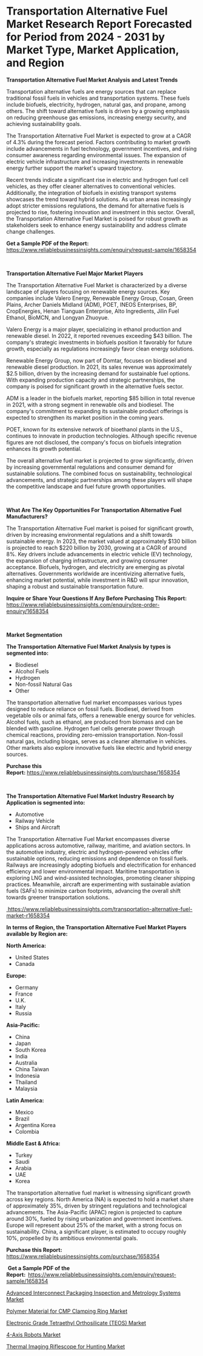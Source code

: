 <p><h1>Transportation Alternative Fuel Market Research Report Forecasted for Period from 2024 -  2031 by Market Type, Market Application, and Region</h1></p><p><strong>Transportation Alternative Fuel Market Analysis and Latest Trends</strong></p>
<p><p>Transportation alternative fuels are energy sources that can replace traditional fossil fuels in vehicles and transportation systems. These fuels include biofuels, electricity, hydrogen, natural gas, and propane, among others. The shift toward alternative fuels is driven by a growing emphasis on reducing greenhouse gas emissions, increasing energy security, and achieving sustainability goals.</p><p>The Transportation Alternative Fuel Market is expected to grow at a CAGR of 4.3% during the forecast period. Factors contributing to market growth include advancements in fuel technology, government incentives, and rising consumer awareness regarding environmental issues. The expansion of electric vehicle infrastructure and increasing investments in renewable energy further support the market's upward trajectory.</p><p>Recent trends indicate a significant rise in electric and hydrogen fuel cell vehicles, as they offer cleaner alternatives to conventional vehicles. Additionally, the integration of biofuels in existing transport systems showcases the trend toward hybrid solutions. As urban areas increasingly adopt stricter emissions regulations, the demand for alternative fuels is projected to rise, fostering innovation and investment in this sector. Overall, the Transportation Alternative Fuel Market is poised for robust growth as stakeholders seek to enhance energy sustainability and address climate change challenges.</p></p>
<p><strong>Get a Sample PDF of the Report:&nbsp;</strong> <a href="https://www.reliablebusinessinsights.com/enquiry/request-sample/1658354?utm_campaign=63&utm_medium=2&utm_source=Github&utm_content=ia&utm_term=09122024&utm_id=transportation-alternative-fuel">https://www.reliablebusinessinsights.com/enquiry/request-sample/1658354</a></p>
<p>&nbsp;</p>
<p><strong>Transportation Alternative Fuel Major Market Players</strong></p>
<p><p>The Transportation Alternative Fuel Market is characterized by a diverse landscape of players focusing on renewable energy sources. Key companies include Valero Energy, Renewable Energy Group, Cosan, Green Plains, Archer Daniels Midland (ADM), POET, INEOS Enterprises, BP, CropEnergies, Henan Tianguan Enterprise, Alto Ingredients, Jilin Fuel Ethanol, BioMCN, and Longyan Zhuoyue.</p><p>Valero Energy is a major player, specializing in ethanol production and renewable diesel. In 2022, it reported revenues exceeding $43 billion. The company's strategic investments in biofuels position it favorably for future growth, especially as regulations increasingly favor clean energy solutions.</p><p>Renewable Energy Group, now part of Domtar, focuses on biodiesel and renewable diesel production. In 2021, its sales revenue was approximately $2.5 billion, driven by the increasing demand for sustainable fuel options. With expanding production capacity and strategic partnerships, the company is poised for significant growth in the alternative fuels sector.</p><p>ADM is a leader in the biofuels market, reporting $85 billion in total revenue in 2021, with a strong segment in renewable oils and biodiesel. The company's commitment to expanding its sustainable product offerings is expected to strengthen its market position in the coming years.</p><p>POET, known for its extensive network of bioethanol plants in the U.S., continues to innovate in production technologies. Although specific revenue figures are not disclosed, the company's focus on biofuels integration enhances its growth potential.</p><p>The overall alternative fuel market is projected to grow significantly, driven by increasing governmental regulations and consumer demand for sustainable solutions. The combined focus on sustainability, technological advancements, and strategic partnerships among these players will shape the competitive landscape and fuel future growth opportunities.</p></p>
<p>&nbsp;</p>
<p><strong>What Are The Key Opportunities For Transportation Alternative Fuel Manufacturers?</strong></p>
<p><p>The Transportation Alternative Fuel market is poised for significant growth, driven by increasing environmental regulations and a shift towards sustainable energy. In 2023, the market valued at approximately $130 billion is projected to reach $220 billion by 2030, growing at a CAGR of around 8%. Key drivers include advancements in electric vehicle (EV) technology, the expansion of charging infrastructure, and growing consumer acceptance. Biofuels, hydrogen, and electricity are emerging as pivotal alternatives. Governments worldwide are incentivizing alternative fuels, enhancing market potential, while investment in R&D will spur innovation, shaping a robust and sustainable transportation future.</p></p>
<p><strong>Inquire or Share Your Questions If Any Before Purchasing This Report:</strong> <a href="https://www.reliablebusinessinsights.com/enquiry/pre-order-enquiry/1658354?utm_campaign=63&utm_medium=2&utm_source=Github&utm_content=ia&utm_term=09122024&utm_id=transportation-alternative-fuel">https://www.reliablebusinessinsights.com/enquiry/pre-order-enquiry/1658354</a></p>
<p>&nbsp;</p>
<p><strong>Market Segmentation</strong></p>
<p><strong>The Transportation Alternative Fuel Market Analysis by types is segmented into:</strong></p>
<p><ul><li>Biodiesel</li><li>Alcohol Fuels</li><li>Hydrogen</li><li>Non-fossil Natural Gas</li><li>Other</li></ul></p>
<p><p>The transportation alternative fuel market encompasses various types designed to reduce reliance on fossil fuels. Biodiesel, derived from vegetable oils or animal fats, offers a renewable energy source for vehicles. Alcohol fuels, such as ethanol, are produced from biomass and can be blended with gasoline. Hydrogen fuel cells generate power through chemical reactions, providing zero-emission transportation. Non-fossil natural gas, including biogas, serves as a cleaner alternative in vehicles. Other markets also explore innovative fuels like electric and hybrid energy sources.</p></p>
<p><strong>Purchase this Report:&nbsp;</strong><a href="https://www.reliablebusinessinsights.com/purchase/1658354?utm_campaign=63&utm_medium=2&utm_source=Github&utm_content=ia&utm_term=09122024&utm_id=transportation-alternative-fuel">https://www.reliablebusinessinsights.com/purchase/1658354</a></p>
<p>&nbsp;</p>
<p><strong>The Transportation Alternative Fuel Market Industry Research by Application is segmented into:</strong></p>
<p><ul><li>Automotive</li><li>Railway Vehicle</li><li>Ships and Aircraft</li></ul></p>
<p><p>The Transportation Alternative Fuel Market encompasses diverse applications across automotive, railway, maritime, and aviation sectors. In the automotive industry, electric and hydrogen-powered vehicles offer sustainable options, reducing emissions and dependence on fossil fuels. Railways are increasingly adopting biofuels and electrification for enhanced efficiency and lower environmental impact. Maritime transportation is exploring LNG and wind-assisted technologies, promoting cleaner shipping practices. Meanwhile, aircraft are experimenting with sustainable aviation fuels (SAFs) to minimize carbon footprints, advancing the overall shift towards greener transportation solutions.</p></p>
<p><a href="https://www.reliablebusinessinsights.com/transportation-alternative-fuel-market-r1658354?utm_campaign=63&utm_medium=2&utm_source=Github&utm_content=ia&utm_term=09122024&utm_id=transportation-alternative-fuel">&nbsp;https://www.reliablebusinessinsights.com/transportation-alternative-fuel-market-r1658354</a></p>
<p><strong>In terms of Region, the Transportation Alternative Fuel Market Players available by Region are:</strong></p>
<p>
    <p> <strong> North America: </strong>
        <ul>
            <li>United States</li>
            <li>Canada</li>
        </ul>
        </p> 
    <p> <strong> Europe: </strong>
        <ul>
            <li>Germany</li>
            <li>France</li>
            <li>U.K.</li>
            <li>Italy</li>
            <li>Russia</li>
        </ul>
        </p> 
    <p> <strong> Asia-Pacific: </strong>
        <ul>
            <li>China</li>
            <li>Japan</li>
            <li>South Korea</li>
            <li>India</li>
            <li>Australia</li>
            <li>China Taiwan</li>
            <li>Indonesia</li>
            <li>Thailand</li>
            <li>Malaysia</li>
        </ul>
        </p> 
    <p> <strong> Latin America: </strong>
        <ul>
            <li>Mexico</li>
            <li>Brazil</li>
            <li>Argentina Korea</li>
            <li>Colombia</li>
        </ul>
        </p> 
    <p> <strong> Middle East & Africa: </strong>
        <ul>
            <li>Turkey</li>
            <li>Saudi</li>
            <li>Arabia</li>
            <li>UAE</li>
            <li>Korea</li>
        </ul>
    </p>
    </p>
<p><p>The transportation alternative fuel market is witnessing significant growth across key regions. North America (NA) is expected to hold a market share of approximately 35%, driven by stringent regulations and technological advancements. The Asia-Pacific (APAC) region is projected to capture around 30%, fueled by rising urbanization and government incentives. Europe will represent about 25% of the market, with a strong focus on sustainability. China, a significant player, is estimated to occupy roughly 10%, propelled by its ambitious environmental goals.</p></p>
<p><strong>Purchase this Report: </strong><a href="https://www.reliablebusinessinsights.com/purchase/1658354?utm_campaign=63&utm_medium=2&utm_source=Github&utm_content=ia&utm_term=09122024&utm_id=transportation-alternative-fuel">https://www.reliablebusinessinsights.com/purchase/1658354</a></p>
<p>&nbsp;<strong>Get a Sample PDF of the Report:&nbsp;&nbsp;</strong><a href="https://www.reliablebusinessinsights.com/enquiry/request-sample/1658354?utm_campaign=63&utm_medium=2&utm_source=Github&utm_content=ia&utm_term=09122024&utm_id=transportation-alternative-fuel">https://www.reliablebusinessinsights.com/enquiry/request-sample/1658354</a></p>
<p><strong></strong></p>
<p><p><a href="https://www.linkedin.com/pulse/futur-trend-quest-sl8ue?utm_campaign=63&utm_medium=2&utm_source=Github&utm_content=ia&utm_term=09122024&utm_id=transportation-alternative-fuel">Advanced Interconnect Packaging Inspection and Metrology Systems Market</a></p><p><a href="https://www.linkedin.com/pulse/global-regional-mark-research-ysece?utm_campaign=63&utm_medium=2&utm_source=Github&utm_content=ia&utm_term=09122024&utm_id=transportation-alternative-fuel">Polymer Material for CMP Clamping Ring Market</a></p><p><a href="https://github.com/JubayerMia832/Market-Research-Report-List-1/blob/main/electronic-grade-tetraethyl-orthosilicate-teos-market.md?utm_campaign=63&utm_medium=2&utm_source=Github&utm_content=ia&utm_term=09122024&utm_id=transportation-alternative-fuel">Electronic Grade Tetraethyl Orthosilicate (TEOS) Market</a></p><p><a href="https://github.com/millionkaryn68/Market-Research-Report-List-1/blob/main/4-axis-robots-market.md?utm_campaign=63&utm_medium=2&utm_source=Github&utm_content=ia&utm_term=09122024&utm_id=transportation-alternative-fuel">4-Axis Robots Market</a></p><p><a href="https://www.linkedin.com/pulse/analyzing-projected-cagr-98-thermal-imaging-riflescope-hunting-fm3gf?utm_campaign=63&utm_medium=2&utm_source=Github&utm_content=ia&utm_term=09122024&utm_id=transportation-alternative-fuel">Thermal Imaging Riflescope for Hunting Market</a></p></p>